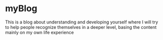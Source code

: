 # myBlog
This is a blog about understanding and developing yourself where I will try to help people recognize themselves in a deeper level, basing the content mainly on my own life experience
